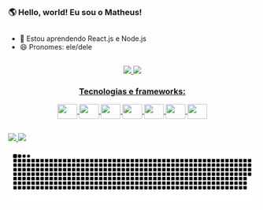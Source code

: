 ### 🌎 Hello, world! Eu sou o Matheus!
##

- 🌱 Estou aprendendo React.js e Node.js
- 😄 Pronomes: ele/dele
##
<div align="center">
  <a href="https://github.com/matheuspinh">
  <img height="180em" src="https://github-readme-stats.vercel.app/api?username=matheuspinh&show_icons=true&theme=highcontrast">
  <img height="180em" src="https://github-readme-stats.vercel.app/api/top-langs/?username=matheuspinh&layout=compact&theme=highcontrast">
</div>

<div align="center">

### Tecnologias e frameworks:
  <div style="display: inline_block">
    <img align="center" height="30" width="40" src="https://cdn.jsdelivr.net/gh/devicons/devicon/icons/react/react-original.svg" />
    <img align="center" height="30" width="40" src="https://cdn.jsdelivr.net/gh/devicons/devicon/icons/python/python-original.svg" />
    <img align="center" height="30" width="40" src="https://cdn.jsdelivr.net/gh/devicons/devicon/icons/javascript/javascript-original.svg" />
    <img align="center" height="30" width="40" src="https://cdn.jsdelivr.net/gh/devicons/devicon/icons/nodejs/nodejs-original.svg" />
    <img align="center" height="30" width="40" src="https://cdn.jsdelivr.net/gh/devicons/devicon/icons/django/django-plain.svg" />
    <img align="center" height="30" width="40"  src="https://cdn.jsdelivr.net/gh/devicons/devicon/icons/html5/html5-original.svg" />
    <img align="center" height="30" width="40" src="https://cdn.jsdelivr.net/gh/devicons/devicon/icons/css3/css3-original.svg" />

  </div>
</div>

##

<div>
  <a href="https://www.linkedin.com/in/matheuspin/">
  <img src="https://img.shields.io/badge/LinkedIn-0077B5?style=for-the-badge&logo=linkedin&logoColor=white">
  </a>
  <a href="https://mail.google.com/mail/?view=cm&fs=1&to=matheus.rj.pinheiro@gmail.com">
  <img src="https://img.shields.io/badge/Gmail-D14836?style=for-the-badge&logo=gmail&logoColor=white">
  </a>
</div>

![Snake animation](https://github.com/matheuspinh/matheuspinh/blob/output/github-contribution-grid-snake.svg)
